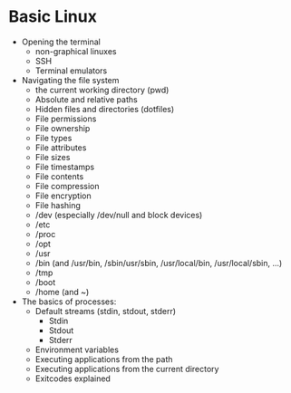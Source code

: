# Basic Linux

- Opening the terminal
  - non-graphical linuxes
  - SSH 
  - Terminal emulators
- Navigating the file system
  - the current working directory (pwd) 
  - Absolute and relative paths
  - Hidden files and directories (dotfiles)
  - File permissions
  - File ownership
  - File types
  - File attributes
  - File sizes
  - File timestamps
  - File contents
  - File compression
  - File encryption
  - File hashing
  - /dev (especially /dev/null and block devices)
  - /etc
  - /proc
  - /opt
  - /usr
  - /bin (and /usr/bin, /sbin/usr/sbin, /usr/local/bin, /usr/local/sbin, ...)
  - /tmp
  - /boot
  - /home (and ~)
- The basics of processes:  
  - Default streams (stdin, stdout, stderr)
    - Stdin
    - Stdout
    - Stderr
  - Environment variables
  - Executing applications from the path
  - Executing applications from the current directory
  - Exitcodes explained 

